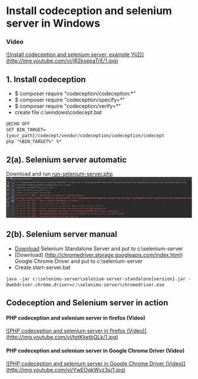 # Install codeception and selenium server in Windows
### Video
[![Install codeception and selenium server, example Yii2)]
(http://img.youtube.com/vi/jR2ksepaTrE/1.jpg)](http://www.youtube.com/watch?v=jR2ksepaTrE)

## 1. Install codeception
+ $ composer require "codeception/codeception:*"
+ $ composer require "codeception/specify=*"
+ $ composer require "codeception/verify=*"
+ create file c:\windows\codecept.bat
```
@ECHO OFF
SET BIN_TARGET={your_path}/codecept/vendor/codeception/codeception/codecept
php "%BIN_TARGET%" %*
```

## 2(a). Selenium server automatic
Download and run [run-selenium-server.php](https://cdn.rawgit.com/ilopX/web-demos/master/demos/console/Codeception-install/run-selenium-server.php)
![run-screenshot](run-screenshot.png)

## 2(b). Selenium server manual
+ [Download](http://www.seleniumhq.org/download) Selenium Standalone Server and put to c:\selenium-server
+ [Download] (http://chromedriver.storage.googleapis.com/index.html) Google Chrome Driver and put to c:\selenium-server
+ Create start-server.bat
```
java -jar c:\selenimu-server\selenium-server-standalone{version}.jar -Dwebdriver.chrome.driver=c:\selenimu-server\chromedriver.exe
```

## Codeception and Selenium server in action

#### PHP codeception and selenium server in firefox (Video)
[![PHP codeception and selenium server in firefox (Video)]
(http://img.youtube.com/vi/tgtKketbQLk/1.jpg)](http://www.youtube.com/watch?v=tgtKketbQLk)

#### PHP codeception and selenium server in Google Chrome Driver (Video)
[![PHP codeception and selenium server in Google Chrome Driver (Video)]
(http://img.youtube.com/vi/YwEOqkWvz3s/1.jpg)](http://www.youtube.com/watch?v=YwEOqkWvz3s)

